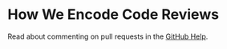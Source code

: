 # How We Encode Code Reviews

Read about commenting on pull requests in the [GitHub Help](https://help.github.com/articles/commenting-on-a-pull-request/).
